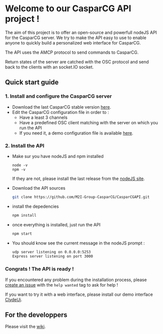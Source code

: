 # Welcome to our CasparCG API project ! 

The aim of this project is to offer an open-source and powerfull nodeJS API for the CasparCG server. We try to make the API easy to use to enable anyone to quickly build a personalized web interface for CasparCG.


The API uses the AMCP protocol to send commands to CasparCG.

Return states of the server are catched with the OSC protocol and send back to the clients with an socket.IO socket.

## Quick start guide

### 1. Install and configure the CasparCG server

* Download the last CasparCG stable version [here](http://casparcg.com/download.html).
* Edit the CasparCG configuration file in order to :
  * Have a least 3 channels
  * Have a predefined OSC client matching with the server on which you run the API
  * If you need it, a demo configuration file is available [here](https://github.com/M2I-Group-CasparCG/CasparCGAPI/blob/master/utilities/API/caspar.config).

### 2. Install the API

* Make sur you have nodeJS and npm installed
    ```
    node -v
    npm -v
    ```
    If they are not, please install the last release from the [nodeJS site](https://nodejs.org/en/).

* Download the API sources
    ```bash
    git clone https://github.com/M2I-Group-CasparCG/CasparCGAPI.git
    ```
* install the depedencies
    ```bash
    npm install
    ```
* once everything is installed, just run the API 
    ```bash
    npm start 
    ```

* You should know see the current message in the nodeJS prompt :
    ```bash
    udp server listening on 0.0.0.0:5253
    Express server listening on port 3000
    ```
### Congrats ! The API is ready !

If you encountered any problem during the installation process, please [create an issue](https://github.com/M2I-Group-CasparCG/CasparCGAPI/issues/new) with the `help wanted` tag to ask for help ! 

If you want to try it with a web interface, please install our demo interface [ClydeUi](https://github.com/M2I-Group-CasparCG/ClydeUI).

## For the developpers

Please visit the [wiki](https://github.com/M2I-Group-CasparCG/CasparCGAPI/wiki).



